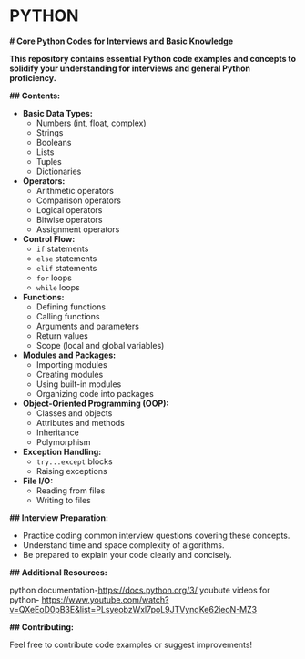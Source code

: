 # PYTHON
 **# Core Python Codes for Interviews and Basic Knowledge**

**This repository contains essential Python code examples and concepts to solidify your understanding for interviews and general Python proficiency.**

**## Contents:**

- **Basic Data Types:**
    - Numbers (int, float, complex)
    - Strings
    - Booleans
    - Lists
    - Tuples
    - Dictionaries
- **Operators:**
    - Arithmetic operators
    - Comparison operators
    - Logical operators
    - Bitwise operators
    - Assignment operators
- **Control Flow:**
    - `if` statements
    - `else` statements
    - `elif` statements
    - `for` loops
    - `while` loops
- **Functions:**
    - Defining functions
    - Calling functions
    - Arguments and parameters
    - Return values
    - Scope (local and global variables)
- **Modules and Packages:**
    - Importing modules
    - Creating modules
    - Using built-in modules
    - Organizing code into packages
- **Object-Oriented Programming (OOP):**
    - Classes and objects
    - Attributes and methods
    - Inheritance
    - Polymorphism
- **Exception Handling:**
    - `try...except` blocks
    - Raising exceptions
- **File I/O:**
    - Reading from files
    - Writing to files

**## Interview Preparation:**

- Practice coding common interview questions covering these concepts.
- Understand time and space complexity of algorithms.
- Be prepared to explain your code clearly and concisely.

**## Additional Resources:**

python documentation-https://docs.python.org/3/
youbute videos for python- https://www.youtube.com/watch?v=QXeEoD0pB3E&list=PLsyeobzWxl7poL9JTVyndKe62ieoN-MZ3

**## Contributing:**

Feel free to contribute code examples or suggest improvements!



